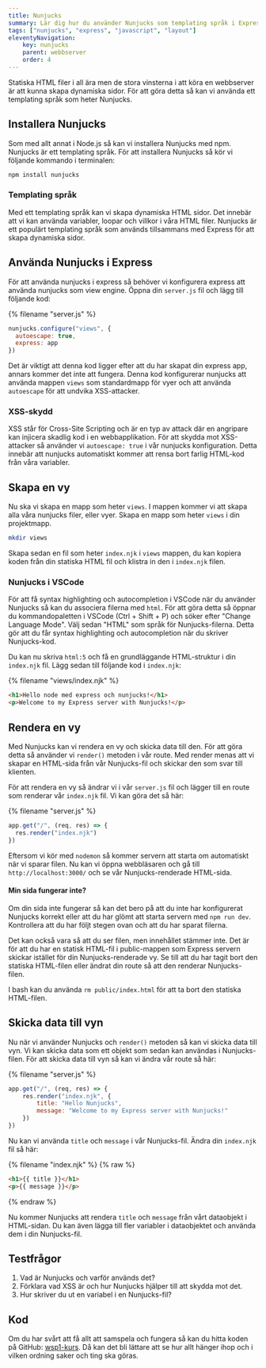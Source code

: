 ```yaml
---
title: Nunjucks
summary: Lär dig hur du använder Nunjucks som templating språk i Express för att skapa dynamiska HTML-sidor.
tags: ["nunjucks", "express", "javascript", "layout"]
eleventyNavigation:
    key: nunjucks
    parent: webbserver
    order: 4
---
```


Statiska HTML filer i all ära men de stora vinsterna i att köra en webbserver är att kunna skapa dynamiska sidor. För att göra detta så kan vi använda ett templating språk som heter Nunjucks.

## Installera Nunjucks

Som med allt annat i Node.js så kan vi installera Nunjucks med npm. Nunjucks är ett templating språk. För att installera Nunjucks så kör vi följande kommando i terminalen:

```bash
npm install nunjucks
```

### Templating språk

Med ett templating språk kan vi skapa dynamiska HTML sidor. Det innebär att vi kan använda variabler, loopar och villkor i våra HTML filer. Nunjucks är ett populärt templating språk som används tillsammans med Express för att skapa dynamiska sidor.

## Använda Nunjucks i Express

För att använda nunjucks i express så behöver vi konfigurera express att använda nunjucks som view engine. Öppna din `server.js` fil och lägg till följande kod:

{% filename "server.js" %}
```js
nunjucks.configure("views", {
  autoescape: true,
  express: app
})
```

Det är viktigt att denna kod ligger efter att du har skapat din express app, annars kommer det inte att fungera. Denna kod konfigurerar nunjucks att använda mappen `views` som standardmapp för vyer och att använda `autoescape` för att undvika XSS-attacker.

### XSS-skydd

XSS står för Cross-Site Scripting och är en typ av attack där en angripare kan injicera skadlig kod i en webbapplikation. För att skydda mot XSS-attacker så använder vi `autoescape: true` i vår nunjucks konfiguration. Detta innebär att nunjucks automatiskt kommer att rensa bort farlig HTML-kod från våra variabler.

## Skapa en vy

Nu ska vi skapa en mapp som heter `views`. I mappen kommer vi att skapa alla våra nunjucks filer, eller vyer. Skapa en mapp som heter `views` i din projektmapp.

```bash
mkdir views
```

Skapa sedan en fil som heter `index.njk` i `views` mappen, du kan kopiera koden från din statiska HTML fil och klistra in den i `index.njk` filen. 

### Nunjucks i VSCode

För att få syntax highlighting och autocompletion i VSCode när du använder Nunjucks så kan du associera filerna med `html`. För att göra detta så öppnar du kommandopaletten i VSCode (Ctrl + Shift + P) och söker efter "Change Language Mode". Välj sedan "HTML" som språk för Nunjucks-filerna. Detta gör att du får syntax highlighting och autocompletion när du skriver Nunjucks-kod.

Du kan nu skriva `html:5` och få en grundläggande HTML-struktur i din `index.njk` fil. Lägg sedan till följande kod i `index.njk`:

{% filename "views/index.njk" %}
```html
<h1>Hello node med express och nunjucks!</h1>
<p>Welcome to my Express server with Nunjucks!</p>
```

## Rendera en vy

Med Nunjucks kan vi rendera en vy och skicka data till den. För att göra detta så använder vi `render()` metoden i vår route. Med render menas att vi skapar en HTML-sida från vår Nunjucks-fil och skickar den som svar till klienten.

För att rendera en vy så ändrar vi i vår `server.js` fil och lägger till en route som renderar vår `index.njk` fil. Vi kan göra det så här:

{% filename "server.js" %}
```js
app.get("/", (req, res) => {
  res.render("index.njk")
})
```

Eftersom vi kör med `nodemon` så kommer servern att starta om automatiskt när vi sparar filen. Nu kan vi öppna webbläsaren och gå till `http://localhost:3000/` och se vår Nunjucks-renderade HTML-sida.

#### Min sida fungerar inte?

Om din sida inte fungerar så kan det bero på att du inte har konfigurerat Nunjucks korrekt eller att du har glömt att starta servern med `npm run dev`. Kontrollera att du har följt stegen ovan och att du har sparat filerna.

Det kan också vara så att du ser filen, men innehållet stämmer inte. Det är för att du har en statisk HTML-fil i public-mappen som Express servern skickar istället för din Nunjucks-renderade vy. Se till att du har tagit bort den statiska HTML-filen eller ändrat din route så att den renderar Nunjucks-filen.

I bash kan du använda `rm public/index.html` för att ta bort den statiska HTML-filen.

## Skicka data till vyn

Nu när vi använder Nunjucks och `render()` metoden så kan vi skicka data till vyn. Vi kan skicka data som ett objekt som sedan kan användas i Nunjucks-filen.
För att skicka data till vyn så kan vi ändra vår route så här:

{% filename "server.js" %}
```js
app.get("/", (req, res) => {
    res.render("index.njk", {
        title: "Hello Nunjucks",
        message: "Welcome to my Express server with Nunjucks!"
    })
})
```

Nu kan vi använda `title` och `message` i vår Nunjucks-fil. Ändra din `index.njk` fil så här:

{% filename "index.njk" %}
{% raw %}
```html
<h1>{{ title }}</h1>
<p>{{ message }}</p>
```
{% endraw %}

Nu kommer Nunjucks att rendera `title` och `message` från vårt dataobjekt i HTML-sidan. Du kan även lägga till fler variabler i dataobjektet och använda dem i din Nunjucks-fil.

## Testfrågor

1. Vad är Nunjucks och varför används det?
2. Förklara vad XSS är och hur Nunjucks hjälper till att skydda mot det.
3. Hur skriver du ut en variabel i en Nunjucks-fil?

## Kod

Om du har svårt att få allt att samspela och fungera så kan du hitta koden på GitHub: [wsp1-kurs](https://github.com/jensadev/wsp1-kurs/commit/1c71d54898d07a65685da61056db88b2c01a4fdf). Då kan det bli lättare att se hur allt hänger ihop och i vilken ordning saker och ting ska göras.